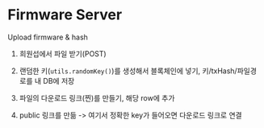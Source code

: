 # Firmware Server
Upload firmware & hash 

1. 희원섭에서 파일 받기(POST)

2. 랜덤한 키(`utils.randomKey()`)를 생성해서 블록체인에 넣기, 키/txHash/파일경로를 내 DB에 저장

3. 파일의 다운로드 링크(찐)를 만들기, 해당 row에 추가

4. public 링크를 만듦 -> 여기서 정확한 key가 들어오면 다운로드 링크로 연결

## 